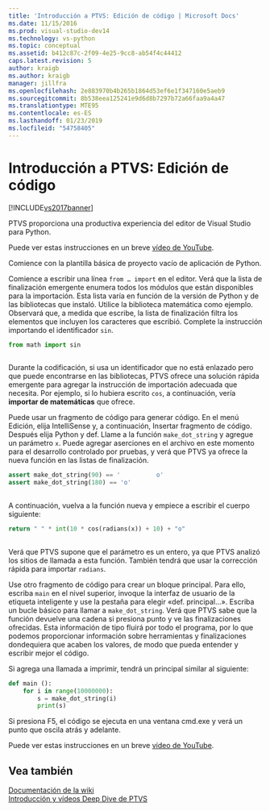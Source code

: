 ```yaml
---
title: 'Introducción a PTVS: Edición de código | Microsoft Docs'
ms.date: 11/15/2016
ms.prod: visual-studio-dev14
ms.technology: vs-python
ms.topic: conceptual
ms.assetid: b412c87c-2f09-4e25-9cc8-ab54f4c44412
caps.latest.revision: 5
author: kraigb
ms.author: kraigb
manager: jillfra
ms.openlocfilehash: 2e883970b4b265b1864d53ef6e1f347160e5aeb9
ms.sourcegitcommit: 8b538eea125241e9d6d8b7297b72a66faa9a4a47
ms.translationtype: MTE95
ms.contentlocale: es-ES
ms.lasthandoff: 01/23/2019
ms.locfileid: "54758405"
---
```

# <a name="getting-started-with-ptvs-editing-code"></a>Introducción a PTVS: Edición de código
[!INCLUDE[vs2017banner](../includes/vs2017banner.md)]

PTVS proporciona una productiva experiencia del editor de Visual Studio para Python.  
  
 Puede ver estas instrucciones en un breve [vídeo de YouTube](https://www.youtube.com/watch?v=uZGZNEyyeKs&index=3&list=PLReL099Y5nRdLgGAdrb_YeTdEnd23s6Ff).  
  
 Comience con la plantilla básica de proyecto vacío de aplicación de Python.  
  
 Comience a escribir una línea `from … import` en el editor.  Verá que la lista de finalización emergente enumera todos los módulos que están disponibles para la importación.  Esta lista varía en función de la versión de Python y de las bibliotecas que instaló.  Utilice la biblioteca matemática como ejemplo.  Observará que, a medida que escribe, la lista de finalización filtra los elementos que incluyen los caracteres que escribió.  Complete la instrucción importando el identificador `sin`.  
  
```python  
from math import sin  
  
```  
  
 Durante la codificación, si usa un identificador que no está enlazado pero que puede encontrarse en las bibliotecas, PTVS ofrece una solución rápida emergente para agregar la instrucción de importación adecuada que necesita.  Por ejemplo, si lo hubiera escrito `cos`, a continuación, vería **importar de matemáticas** que ofrece.  
  
 Puede usar un fragmento de código para generar código.  En el menú Edición, elija IntelliSense y, a continuación, Insertar fragmento de código.  Después elija Python y def.  Llame a la función `make_dot_string` y agregue un parámetro `x`.  Puede agregar aserciones en el archivo en este momento para el desarrollo controlado por pruebas, y verá que PTVS ya ofrece la nueva función en las listas de finalización.  
  
```python  
assert make_dot_string(90) == '          o'  
assert make_dot_string(180) == 'o'  
  
```  
  
 A continuación, vuelva a la función nueva y empiece a escribir el cuerpo siguiente:  
  
```python  
return " " * int(10 * cos(radians(x)) + 10) + "o"  
  
```  
  
 Verá que PTVS supone que el parámetro es un entero, ya que PTVS analizó los sitios de llamada a esta función.   También tendrá que usar la corrección rápida para importar `radians`.  
  
 Use otro fragmento de código para crear un bloque principal. Para ello, escriba `main` en el nivel superior, invoque la interfaz de usuario de la etiqueta inteligente y use la pestaña para elegir «def. principal...».  Escriba un bucle básico para llamar a `make_dot_string`.  Verá que PTVS sabe que la función devuelve una cadena si presiona punto y ve las finalizaciones ofrecidas.  Esta información de tipo fluirá por todo el programa, por lo que podemos proporcionar información sobre herramientas y finalizaciones dondequiera que acaben los valores, de modo que pueda entender y escribir mejor el código.  
  
 Si agrega una llamada a imprimir, tendrá un principal similar al siguiente:  
  
```python  
def main ():  
    for i in range(10000000):  
        s = make_dot_string(i)  
        print(s)  
```  
  
 Si presiona F5, el código se ejecuta en una ventana cmd.exe y verá un punto que oscila atrás y adelante.  
  
 Puede ver estas instrucciones en un breve [vídeo de YouTube](https://www.youtube.com/watch?v=uZGZNEyyeKs&index=3&list=PLReL099Y5nRdLgGAdrb_YeTdEnd23s6Ff).  
  
## <a name="see-also"></a>Vea también  
 [Documentación de la wiki](https://github.com/Microsoft/PTVS/wiki/Editor-Features)   
 [Introducción y vídeos Deep Dive de PTVS](https://www.youtube.com/playlist?list=PLReL099Y5nRdLgGAdrb_YeTdEnd23s6Ff)
